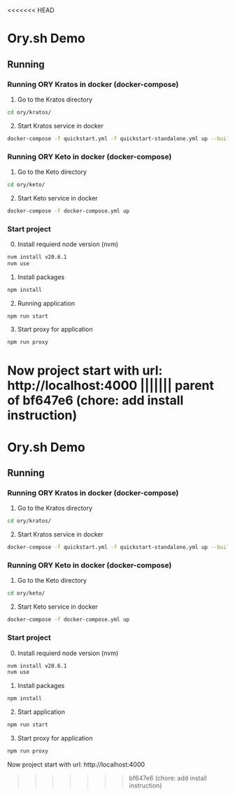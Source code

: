 <<<<<<< HEAD
# Ory.sh Demo

## Running

### Running ORY Kratos in docker (docker-compose)

1. Go to the Kratos directory

```bash
cd ory/kratos/
```

2. Start Kratos service in docker

```bash
docker-compose -f quickstart.yml -f quickstart-standalone.yml up --build --force-recreate
```

### Running ORY Keto in docker (docker-compose)

1. Go to the Keto directory

```bash
cd ory/keto/
```

2. Start Keto service in docker

```bash
docker-compose -f docker-compose.yml up
```

### Start project

0. Install requierd node version (nvm)

```bash
nvm install v20.6.1
nvm use
```

1. Install packages

```bash
npm install
```

2. Running application

```bash
npm run start
```

3. Start proxy for application

```bash
npm run proxy
```

Now project start with url: http://localhost:4000
||||||| parent of bf647e6 (chore: add install instruction)
=======
# Ory.sh Demo

## Running

### Running ORY Kratos in docker (docker-compose)

1. Go to the Kratos directory

```bash
cd ory/kratos/
```

2. Start Kratos service in docker

```bash
docker-compose -f quickstart.yml -f quickstart-standalone.yml up --build --force-recreate
```

### Running ORY Keto in docker (docker-compose)

1. Go to the Keto directory

```bash
cd ory/keto/
```

2. Start Keto service in docker

```bash
docker-compose -f docker-compose.yml up
```

### Start project

0. Install requierd node version (nvm)

```bash
nvm install v20.6.1
nvm use
```

1. Install packages

```bash
npm install
```

2. Start application

```bash
npm run start
```

3. Start proxy for application

```bash
npm run proxy
```

Now project start with url: http://localhost:4000
>>>>>>> bf647e6 (chore: add install instruction)
